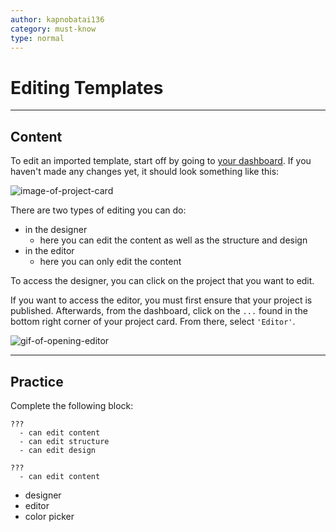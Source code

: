 ```yaml
---
author: kapnobatai136
category: must-know
type: normal
---
```


# Editing Templates


---

## Content

To edit an imported template, start off by going to [your dashboard](https://webflow.com/dashboard). If you haven't made any changes yet, it should look something like this:

![image-of-project-card](https://img.enkipro.com/242d884cbd2d9efe1261b4c10186a964.png)

There are two types of editing you can do:

* in the designer
  * here you can edit the content as well as the structure and design
* in the editor
  * here you can only edit the content

To access the designer, you can click on the project that you want to edit.

If you want to access the editor, you must first ensure that your project is published. Afterwards, from the dashboard, click on the `...` found in the bottom right corner of your project card. From there, select `'Editor'`.

![gif-of-opening-editor](https://img.enkipro.com/8c300c05beb859a9cb2f4b93a5acab4f.gif)


---

## Practice

Complete the following block:

```plain-text
???
  - can edit content
  - can edit structure
  - can edit design

???
  - can edit content
```

* designer
* editor
* color picker
